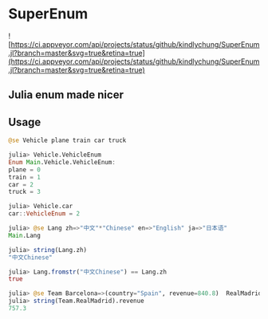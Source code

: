 # SuperEnum

![https://ci.appveyor.com/api/projects/status/github/kindlychung/SuperEnum.jl?branch=master&svg=true&retina=true](https://ci.appveyor.com/api/projects/status/github/kindlychung/SuperEnum.jl?branch=master&svg=true&retina=true)

## Julia enum made nicer

## Usage

```julia
@se Vehicle plane train car truck

julia> Vehicle.VehicleEnum
Enum Main.Vehicle.VehicleEnum:
plane = 0
train = 1
car = 2
truck = 3

julia> Vehicle.car
car::VehicleEnum = 2

julia> @se Lang zh=>"中文"*"Chinese" en=>"English" ja=>"日本语"
Main.Lang

julia> string(Lang.zh)
"中文Chinese"

julia> Lang.fromstr("中文Chinese") == Lang.zh
true

julia> @se Team Barcelona=>(country="Spain", revenue=840.8)  RealMadrid=>(id=3,country="Spain", revenue=757.3) ManchesterUnited=>(country="England", revenue=711.5)
julia> string(Team.RealMadrid).revenue
757.3
```
